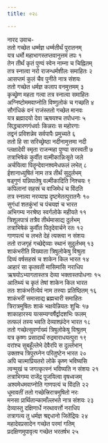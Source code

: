 ```yaml
---
title: ०२८

---
```

नारद उवाच-  
ततो गच्छेत धर्म्मज्ञ धर्म्मतीर्थं पुरातनम्  
यत्र धर्मो महाभागस्तप्तवानुत्तमं तपः १  
तेन तीर्थं कृतं पुण्यं स्वेन नाम्ना च चिह्नितम्  
तत्र स्नात्वा नरो राजन्धर्मशीलः समाहितः २  
आसप्तमं कुलं चैव पुनीते नात्र संशयः  
ततो गच्छेत धर्मज्ञ कलाप वनमुत्तमम् ३  
कृच्छ्रेण महता गत्वा तत्र स्नात्वा समाहितः  
अग्निष्टोममवाप्नोति विष्णुलोकं च गच्छति ४  
सौगंधिकं वनं राजंस्ततो गच्छेत मानवः  
यत्र ब्रह्मादयो देवा ऋषयश्च तपोधनाः ५  
सिद्धचारणगंधर्वाः किन्नराः स महोरगाः  
तद्वनं प्रविशन्नेव सर्वपापैः प्रमुच्यते ६  
ततो हि सा सरिच्छ्रेष्ठा नदीनामुत्तमा नदी  
प्लक्षादेवी स्मृता राजन्महा पुण्या सरस्वती ७  
तत्राभिषेकं कुर्वीत वल्मीकान्निःसृते जले  
अर्चयित्वा पितॄन्देवानश्वमेधफलं लभेत् ८  
ईशानाध्युषितं नाम तत्र तीर्थं सुदुर्लभम्  
षड्गुणं यन्निपातेषु वल्मीकादिति निश्चयः ९  
कपिलानां सहस्रं च वाजिमेधं च विंदति  
तत्र स्नात्वा नरव्याघ्र दृष्टमेतत्पुरातनैः १०  
सुगंधां शतकुंभां च पंचयज्ञं च भारत  
अभिगम्य नरश्रेष्ठ स्वर्गलोके महीयते ११  
त्रिशूलपात्रं तत्रैव तीर्थमासाद्य दुर्लभम्  
तत्राभिषेकं कुर्वीत पितृदेवार्चने रतः १२  
गाणपत्यं च लभते देहं त्यक्त्वा न संशयः  
ततो राजगृहं गच्छेद्देव्याः स्थानं सुदुर्लभम् १३  
शाकंभरीति विख्याता त्रिषुलोकेषु विश्रुता  
दिव्यं वर्षसहस्रं च शाकेन किल भारत १४  
आहारं सा कृतवती मासिमासि नराधिप  
ऋषयोऽभ्यागतास्तत्र देव्या भक्तास्तपोधनाः १५  
आतिथ्यं च कृतं तेषां शाकेन किल भारत  
ततः शाकंभरीत्येवं नाम तस्याः प्रतिष्ठितम् १६  
शाकंभरीं समासाद्य ब्रह्मचारी समाहितः  
त्रिरात्रमुषितः शाकं भक्षयेन्नियतः शुचिः १७  
शाकाहारस्य यत्सम्यग्वर्षैर्द्वादशभिः फलम्  
तत्फलं तस्य भवति देव्याश्छंदेन भारत १८  
ततो गच्छेत्सुवर्णाख्यं त्रिषुलोकेषु विश्रुतम्  
यत्र कृष्णः प्रसादार्थं रुद्रमाराधयत्पुरा १९  
वरांश्च सुबहूँल्लेभे देवैरपि स दुर्ल्लभान्  
उक्तश्च त्रिपुरघ्नेन परितुष्टेन भारत २०  
अपि चात्माप्रियतरो लोके कृष्ण भविष्यसि  
त्वन्मुखं च जगत्कृत्स्नं भविष्यति न संशयः २१  
तत्राभिगम्य राजेंद्र पूजयित्वा वृषध्वजम्  
अश्वमेधमवाप्नोति गाणपत्यं च विंदति २२  
धूमावतीं ततो गच्छेत्त्रिरात्रमुषितो नरः  
मनसा प्रार्थितान्कामाँल्लभते नात्र संशयः २३  
देव्यास्तु दक्षिणार्धे नरथावर्त्तो नराधिप  
तत्रागत्य तु धर्मज्ञ श्रद्दधानो जितेंद्रियः २४  
महादेवप्रसादेन गच्छेत परमां गतिम्  
प्रदक्षिणमुपावृत्य गच्छेत भरतर्षभ २५